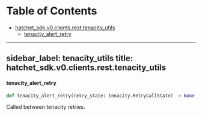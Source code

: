 # Table of Contents

* [hatchet\_sdk.v0.clients.rest.tenacity\_utils](#hatchet_sdk.v0.clients.rest.tenacity_utils)
  * [tenacity\_alert\_retry](#hatchet_sdk.v0.clients.rest.tenacity_utils.tenacity_alert_retry)

---
sidebar_label: tenacity_utils
title: hatchet_sdk.v0.clients.rest.tenacity_utils
---

#### tenacity\_alert\_retry

```python
def tenacity_alert_retry(retry_state: tenacity.RetryCallState) -> None
```

Called between tenacity retries.

